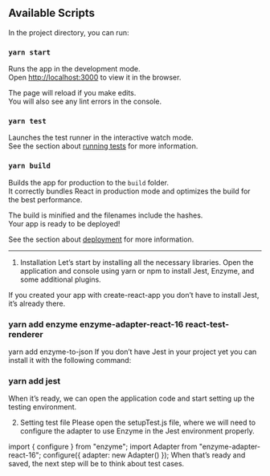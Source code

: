 ## Available Scripts

In the project directory, you can run:

### `yarn start`

Runs the app in the development mode.<br />
Open [http://localhost:3000](http://localhost:3000) to view it in the browser.

The page will reload if you make edits.<br />
You will also see any lint errors in the console.

### `yarn test`

Launches the test runner in the interactive watch mode.<br />
See the section about [running tests](https://facebook.github.io/create-react-app/docs/running-tests) for more information.

### `yarn build`

Builds the app for production to the `build` folder.<br />
It correctly bundles React in production mode and optimizes the build for the best performance.

The build is minified and the filenames include the hashes.<br />
Your app is ready to be deployed!

See the section about [deployment](https://facebook.github.io/create-react-app/docs/deployment) for more information.


-------------------------------------------------------------------------

1. Installation
Let’s start by installing all the necessary libraries. Open the application and console using yarn or npm to install Jest, Enzyme, and some additional plugins.

If you created your app with create-react-app you don’t have to install Jest, it’s already there.

### yarn add enzyme enzyme-adapter-react-16 react-test-renderer
yarn add enzyme-to-json
If you don’t have Jest in your project yet you can install it with the following command:

### yarn add jest
When it’s ready, we can open the application code and start setting up the testing environment.

2. Setting test file
Please open the setupTest.js file, where we will need to configure the adapter to use Enzyme in the Jest environment properly.

import { configure } from "enzyme";
import Adapter from "enzyme-adapter-react-16";
configure({ adapter: new Adapter() });
When that’s ready and saved, the next step will be to think about test cases.
